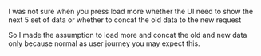 <!-- Project Comments Go Here -->
I was not sure when you press load more whether the UI need to show the next 5 set of data or whether to concat the old data to the new request 

So I made the assumption to load more and concat the old and new data only because normal as user journey you may expect this.